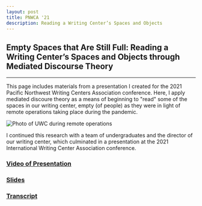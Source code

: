 ```yaml
---
layout: post
title: PNWCA '21
description: Reading a Writing Center’s Spaces and Objects
---
```

## Empty Spaces that Are Still Full: Reading a Writing Center’s Spaces and Objects through Mediated Discourse Theory

---

This page includes materials from a presentation I created for the 2021 Pacific Northwest Writing Centers Association conference. Here, I apply mediated discoure theory as a means of beginning to "read" some of the spaces in our writing center, empty (of people) as they were in light of remote operations taking place during the pandemic. 

 ![Photo of UWC during remote operations](/ENG6800Website/assets/images/PandemicUWC.jpeg "Playful Pedagogy")

I continued this research with a team of undergraduates and the director of our writing center, which culminated in a presentation at the 2021 International Writing Center Association conference.  

### [Video of Presentation](https://youtu.be/F01h92tuSgA)
### [Slides](https://docs.google.com/presentation/d/1gDWsoFkR9xz7xTa_gAfIaoPRrj3Bkm8dtrlYrWGJIQQ/edit?usp=sharing)
### [Transcript](https://docs.google.com/document/d/1P_1-YjI-AQDKn5lU6F9iP3u5uXwErxrTU3TQnNQkAi4/edit?usp=sharing)